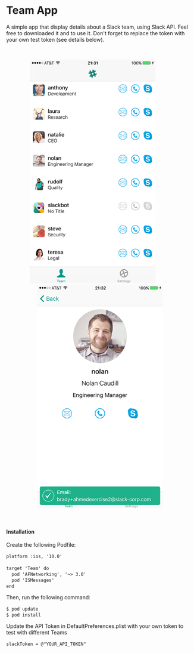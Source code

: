 # Team App

A simple app that display details about a Slack team, using Slack API. Feel free to downloaded it and to use it. Don't forget to replace the token with your own test token (see details below).

<br><p align="center">
<img width="338" height="600" src="Images/ScreenShot_Team.PNG.png?raw=true">
&nbsp; &nbsp; &nbsp; &nbsp; &nbsp; 
<img width="338" height="600" src="Images/ScreenShot_Member.png?raw=true">
</p><br>

<h4>Installation</h4>

Create the following Podfile:

```
platform :ios, '10.0'

target 'Team' do
  pod 'AFNetworking', '~> 3.0'
  pod 'ISMessages'
end
```

Then, run the following command:

```
$ pod update
$ pod install
```

Update the API Token in DefaultPreferences.plist with your own token to test with different Teams

```
slackToken = @"YOUR_API_TOKEN"
```
